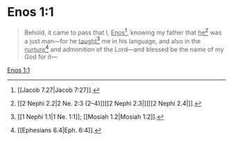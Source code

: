 # Enos 1:1

> Behold, it came to pass that I, <u>Enos</u>[^a], knowing my father that <u>he</u>[^b] was a just man—for he <u>taught</u>[^c] me in his language, and also in the <u>nurture</u>[^d] and admonition of the Lord—and blessed be the name of my God for it—

[Enos 1:1](https://www.churchofjesuschrist.org/study/scriptures/bofm/enos/1?lang=eng&id=p1#p1)


[^a]: [[Jacob 7.27|Jacob 7:27]].  
[^b]: [[2 Nephi 2.2|2 Ne. 2:3 (2–4)]][[2 Nephi 2.3|]][[2 Nephi 2.4|]].  
[^c]: [[1 Nephi 1.1|1 Ne. 1:1]]; [[Mosiah 1.2|Mosiah 1:2]].  
[^d]: [[Ephesians 6.4|Eph. 6:4]].  
